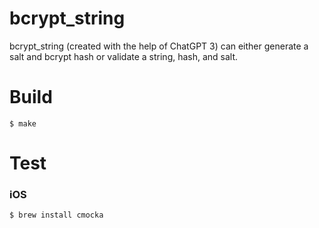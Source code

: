 # bcrypt_string

bcrypt_string (created with the help of ChatGPT 3) can either generate a salt and bcrypt hash or validate a string, hash, and salt.

# Build

`$ make`

# Test

### iOS

`$ brew install cmocka`
